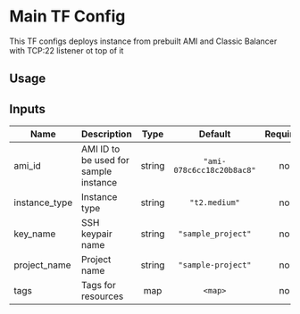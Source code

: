 # Main TF Config

This TF configs deploys instance from prebuilt AMI and Classic Balancer with TCP:22 listener ot top of it

## Usage

## Inputs

| Name | Description | Type | Default | Required |
|------|-------------|:----:|:-----:|:-----:|
| ami\_id | AMI ID to be used for sample instance | string | `"ami-078c6cc18c20b8ac8"` | no |
| instance\_type | Instance type | string | `"t2.medium"` | no |
| key\_name | SSH keypair name | string | `"sample_project"` | no |
| project\_name | Project name | string | `"sample-project"` | no |
| tags | Tags for resources | map | `<map>` | no |
